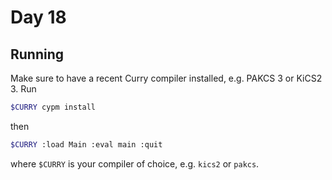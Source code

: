 # Day 18

## Running

Make sure to have a recent Curry compiler installed, e.g. PAKCS 3 or KiCS2 3. Run

```bash
$CURRY cypm install
```

then

```bash
$CURRY :load Main :eval main :quit
```

where `$CURRY` is your compiler of choice, e.g. `kics2` or `pakcs`.
